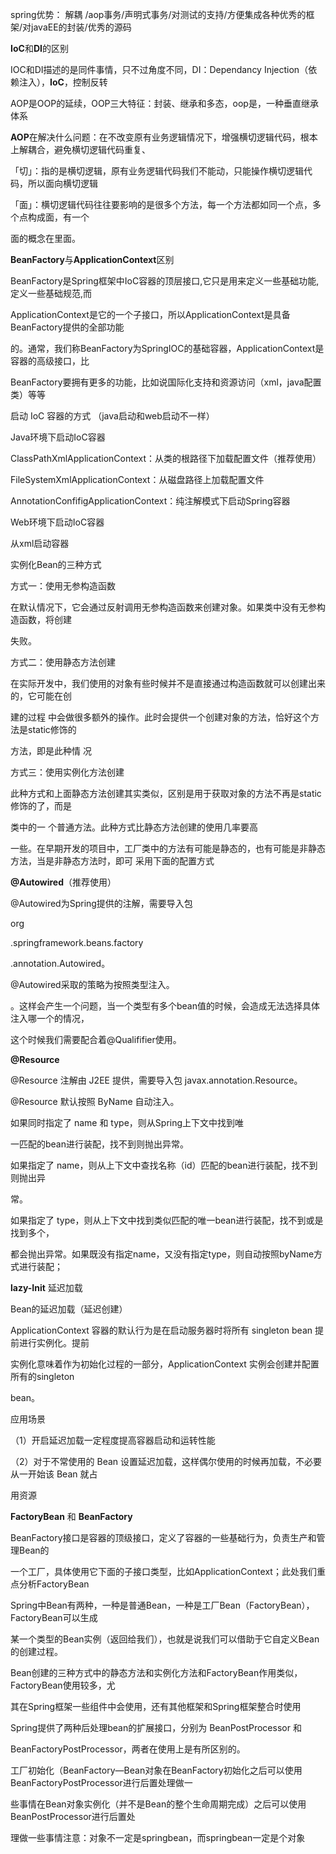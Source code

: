 spring优势：  解耦 /aop事务/声明式事务/对测试的支持/方便集成各种优秀的框架/对javaEE的封装/优秀的源码

 **IoC**和**DI**的区别

IOC和DI描述的是同件事情，只不过⻆度不同，DI：Dependancy Injection（依赖注⼊），**IoC**，控制反转

AOP是OOP的延续，OOP三⼤特征：封装、继承和多态，oop是，一种垂直继承体系

 **AOP**在解决什么问题：在不改变原有业务逻辑情况下，增强横切逻辑代码，根本上解耦合，避免横切逻辑代码重复、



「切」：指的是横切逻辑，原有业务逻辑代码我们不能动，只能操作横切逻辑代码，所以⾯向横切逻辑

「⾯」：横切逻辑代码往往要影响的是很多个⽅法，每⼀个⽅法都如同⼀个点，多个点构成⾯，有⼀个

⾯的概念在⾥⾯。



 **BeanFactory**与**ApplicationContext**区别

BeanFactory是Spring框架中IoC容器的顶层接⼝,它只是⽤来定义⼀些基础功能,定义⼀些基础规范,⽽

ApplicationContext是它的⼀个⼦接⼝，所以ApplicationContext是具备BeanFactory提供的全部功能

的。通常，我们称BeanFactory为SpringIOC的基础容器，ApplicationContext是容器的⾼级接⼝，⽐

BeanFactory要拥有更多的功能，⽐如说国际化⽀持和资源访问（xml，java配置类）等等



启动 IoC 容器的⽅式 （java启动和web启动不一样）

Java环境下启动IoC容器

ClassPathXmlApplicationContext：从类的根路径下加载配置⽂件（推荐使⽤）

FileSystemXmlApplicationContext：从磁盘路径上加载配置⽂件

AnnotationConfifigApplicationContext：纯注解模式下启动Spring容器

Web环境下启动IoC容器

从xml启动容器



实例化Bean的三种⽅式

⽅式⼀：使⽤⽆参构造函数

在默认情况下，它会通过反射调⽤⽆参构造函数来创建对象。如果类中没有⽆参构造函数，将创建

失败。

⽅式⼆：使⽤静态⽅法创建

在实际开发中，我们使⽤的对象有些时候并不是直接通过构造函数就可以创建出来的，它可能在创

建的过程 中会做很多额外的操作。此时会提供⼀个创建对象的⽅法，恰好这个⽅法是static修饰的

⽅法，即是此种情 况

⽅式三：使⽤实例化⽅法创建

此种⽅式和上⾯静态⽅法创建其实类似，区别是⽤于获取对象的⽅法不再是static修饰的了，⽽是

类中的⼀ 个普通⽅法。此种⽅式⽐静态⽅法创建的使⽤⼏率要⾼

⼀些。在早期开发的项⽬中，⼯⼚类中的⽅法有可能是静态的，也有可能是⾮静态⽅法，当是⾮静态⽅法时，即可 采⽤下⾯的配置⽅式



**@Autowired**（推荐使⽤）

@Autowired为Spring提供的注解，需要导⼊包

org

.springframework.beans.factory

.annotation.Autowired。

@Autowired采取的策略为按照类型注⼊。

。这样会产⽣⼀个问题，当⼀个类型有多个bean值的时候，会造成⽆法选择具体注⼊哪⼀个的情况，

这个时候我们需要配合着@Qualififier使⽤。

**@Resource**

@Resource 注解由 J2EE 提供，需要导⼊包 javax.annotation.Resource。

@Resource 默认按照 ByName ⾃动注⼊。

如果同时指定了 name 和 type，则从Spring上下⽂中找到唯

⼀匹配的bean进⾏装配，找不到则抛出异常。

如果指定了 name，则从上下⽂中查找名称（id）匹配的bean进⾏装配，找不到则抛出异

常。

如果指定了 type，则从上下⽂中找到类似匹配的唯⼀bean进⾏装配，找不到或是找到多个，

都会抛出异常。如果既没有指定name，⼜没有指定type，则⾃动按照byName⽅式进⾏装配；

 **lazy-Init** 延迟加载

Bean的延迟加载（延迟创建）

ApplicationContext 容器的默认⾏为是在启动服务器时将所有 singleton bean 提前进⾏实例化。提前

实例化意味着作为初始化过程的⼀部分，ApplicationContext 实例会创建并配置所有的singleton

bean。

应⽤场景

（1）开启延迟加载⼀定程度提⾼容器启动和运转性能

（2）对于不常使⽤的 Bean 设置延迟加载，这样偶尔使⽤的时候再加载，不必要从⼀开始该 Bean 就占

⽤资源



 **FactoryBean** 和 **BeanFactory**

BeanFactory接⼝是容器的顶级接⼝，定义了容器的⼀些基础⾏为，负责⽣产和管理Bean的

⼀个⼯⼚，具体使⽤它下⾯的⼦接⼝类型，⽐如ApplicationContext；此处我们重点分析FactoryBean

Spring中Bean有两种，⼀种是普通Bean，⼀种是⼯⼚Bean（FactoryBean），FactoryBean可以⽣成

某⼀个类型的Bean实例（返回给我们），也就是说我们可以借助于它⾃定义Bean的创建过程。

Bean创建的三种⽅式中的静态⽅法和实例化⽅法和FactoryBean作⽤类似，FactoryBean使⽤较多，尤

其在Spring框架⼀些组件中会使⽤，还有其他框架和Spring框架整合时使⽤



Spring提供了两种后处理bean的扩展接⼝，分别为 BeanPostProcessor 和

BeanFactoryPostProcessor，两者在使⽤上是有所区别的。

⼯⼚初始化（BeanFactory—Bean对象在BeanFactory初始化之后可以使⽤BeanFactoryPostProcessor进⾏后置处理做⼀

些事情在Bean对象实例化（并不是Bean的整个⽣命周期完成）之后可以使⽤BeanPostProcessor进⾏后置处

理做⼀些事情注意：对象不⼀定是springbean，⽽springbean⼀定是个对象